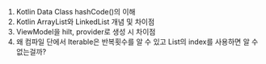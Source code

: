 1. Kotlin Data Class hashCode()의 이해 
2. Kotlin ArrayList와 LinkedList 개념 및 차이점
3. ViewModel을 hilt, provider로 생성 시 차이점 
4. 왜 컴파일 단에서 Iterable은 반복횟수를  알 수 있고 List의 index를 사용하면 알 수 없는걸까?
